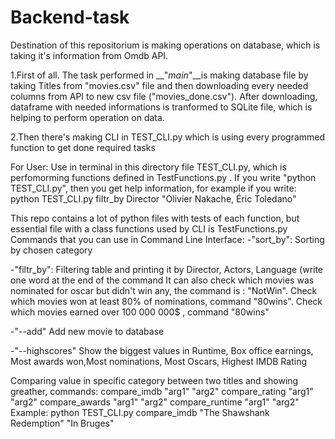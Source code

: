 # Backend-task
Destination of this repositorium is making operations on database, which is taking it's information from Omdb API.

1.First of all. The task performed in __"_main_"__is making database file by taking Titles from "movies.csv" file and then downloading every needed columns from API to new csv file ("movies_done.csv"). After downloading, dataframe with needed informations is tranformed to SQLite file, which is helping to perform operation on data.

2.Then there's making CLI in TEST_CLI.py which is using every programmed function to get done required tasks


For User:
Use in terminal in this directory file TEST_CLI.py, which is perfomorming functions defined in TestFunctions.py .
If you write "python TEST_CLI.py", then you get help information,
for example if you write: python TEST_CLI.py filtr_by Director "Olivier Nakache, Éric Toledano"

This repo contains a lot of python files with tests of each function, but essential file with a class functions used by CLI is TestFunctions.py
Commands that you can use in Command Line Interface:
-"sort_by":
Sorting by chosen category

-"filtr_by":
Filtering table and printing it by Director, Actors, Language (write one word at the end of the command
    It can also check which movies was nominated for oscar but didn't win any, the command is : "NotWin". 
    Check which movies won at least 80% of nominations, command "80wins".
    Check which movies earned over 100 000 000$ , command "80wins"
    
-"--add"
    Add new movie to database

-"--highscores"
    Show the biggest values in Runtime, Box office earnings, Most awards won,Most nominations, Most Oscars, Highest IMDB Rating


Comparing value in specific category between two titles and showing greather, commands:
compare_imdb "arg1" "arg2"
compare_rating "arg1" "arg2"
compare_awards "arg1" "arg2"
compare_runtime "arg1" "arg2"
Example: python TEST_CLI.py compare_imdb "The Shawshank Redemption" "In Bruges"

